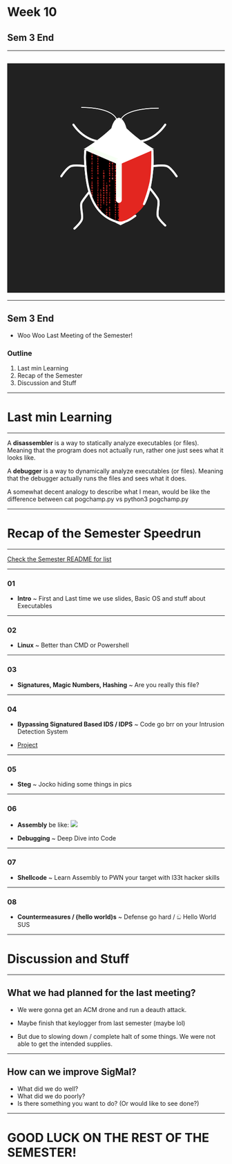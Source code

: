 # Week 10
## Sem 3 End
 
---
##
##
![](https://raw.githubusercontent.com/AOrps/SigMal/master/educational-material/sem3/img/sem3-beetle.jpg)
<!-- Beetle should change by sem -->
---
## Sem 3 End
* Woo Woo Last Meeting of the Semester!

### Outline
1. Last min Learning
1. Recap of the Semester 
1. Discussion and Stuff

---
# Last min Learning
---
A **disassembler** is a way to statically analyze executables (or files). Meaning that the program does not actually run, rather one just sees what it looks like. 

A **debugger** is a way to dynamically analyze executables (or files). Meaning that the debugger actually runs the files and sees what it does. 

A somewhat decent analogy to describe what I mean, would be like the difference between cat pogchamp.py vs  python3 pogchamp.py 
 
---
# Recap of the Semester Speedrun
---
<!-- Dream start playing your funky tune-->
[Check the Semester README for list](README.md)

---
### 01

* **Intro** ~ First and Last time we use slides, Basic OS and stuff about Executables

---
### 02

* **Linux** ~ Better than CMD or Powershell

---
### 03

* **Signatures, Magic Numbers, Hashing** ~ Are you really this file?

---
### 04

* **Bypassing Signatured Based IDS / IDPS** ~ Code go brr on your Intrusion Detection System 

* [Project](https://github.com/spade-as-in-ace/SignatureBasedIDS)

---
### 05

* **Steg** ~ Jocko hiding some things in pics

---
### 06

* **Assembly** be like: 
![](https://www.azquotes.com/picture-quotes/quote-if-you-wish-to-make-an-apple-pie-from-scratch-you-must-first-invent-the-universe-carl-sagan-25-67-95.jpg)

* **Debugging** ~ Deep Dive into Code

---
### 07

* **Shellcode** ~ Learn Assembly to PWN your target with l33t hacker skills

---
### 08

* **Countermeasures / (hello world)s** ~ Defense go hard / ඞ Hello World SUS

---
# Discussion and Stuff
---
## What we had planned for the last meeting?
* We were gonna get an ACM drone and run a deauth attack.
* Maybe finish that keylogger from last semester (maybe lol)

* But due to slowing down / complete halt of some things. We were not able to get the intended supplies.
---
## How can we improve SigMal?
* What did we do well?
* What did we do poorly?
* Is there something you want to do? (Or would like to see done?)

---

# GOOD LUCK ON THE REST OF THE SEMESTER!